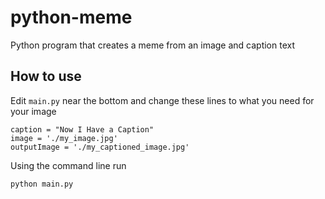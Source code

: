 # python-meme
Python program that creates a meme from an image and caption text

## How to use

Edit `main.py` near the bottom and change these lines to what you need for your image

```
caption = "Now I Have a Caption"
image = './my_image.jpg'
outputImage = './my_captioned_image.jpg'
```

Using the command line run

`python main.py`
